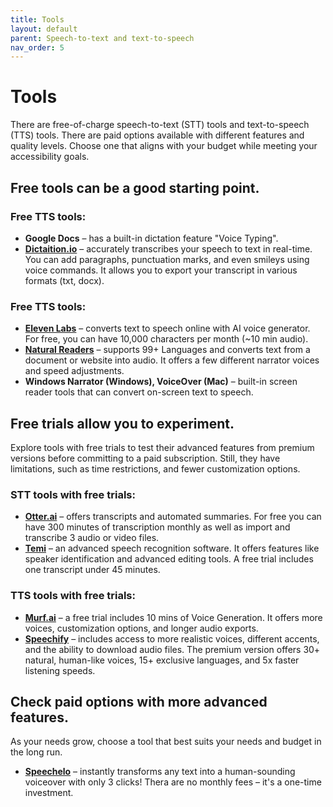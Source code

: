 ```yaml
---
title: Tools 
layout: default 
parent: Speech-to-text and text-to-speech
nav_order: 5
---
```


# Tools

There are free-of-charge speech-to-text (STT) tools and text-to-speech (TTS) tools. There are paid options available with different features and quality levels. Choose one that aligns with your budget while meeting your accessibility goals.

## Free tools can be a good starting point.

### Free TTS tools:

- **Google Docs** – has a built-in dictation feature "Voice Typing".
- <a href="https://dictation.io/"><b>Dictaition.io</b></a> – accurately transcribes your speech to text in real-time. You can add paragraphs, punctuation marks, and even smileys using voice commands. It allows you to export your transcript in various formats (txt, docx).

### Free TTS tools:

- <a href="https://elevenlabs.io/"><b>Eleven Labs</b></a> – converts text to speech online with AI voice generator. For free, you can have 10,000 characters per month (~10 min audio).
- <a href="https://www.naturalreaders.com/"><b>Natural Readers</b></a> – supports 99+ Languages and converts text from a document or website into audio. It offers a few different narrator voices and speed adjustments.
- **Windows Narrator (Windows), VoiceOver (Mac)** – built-in screen reader tools that can convert on-screen text to speech.

## Free trials allow you to experiment.
Explore tools with free trials to test their advanced features from premium versions before committing to a paid subscription. Still, they have limitations, such as time restrictions, and fewer customization options.

### STT tools with free trials:

- <a href="http://otter.ai/"><b>Otter.ai</b></a> – offers transcripts and automated summaries. For free you can have 300 minutes of transcription monthly as well as import and transcribe 3 audio or video files.
- <a href="https://www.temi.com/"><b>Temi</b></a> – an advanced speech recognition software. It offers features like speaker identification and advanced editing tools. A free trial includes one transcript under 45 minutes.

### TTS tools with free trials:

- <a href="http://murf.ai/"><b>Murf.ai</b></a> – a free trial includes 10 mins of Voice Generation. It offers more voices, customization options, and longer audio exports.
- <a href="https://speechify.com/"><b>Speechify</b></a> – includes access to more realistic voices, different accents, and the ability to download audio files. The premium version offers 30+ natural, human-like voices, 15+ exclusive languages, and 5x faster listening speeds.


## Check paid options with more advanced features.
As your needs grow, choose a tool that best suits your needs and budget in the long run.

- <a href="https://speechelo.com/"><b>Speechelo</b></a> – instantly transforms any text into a human-sounding voiceover with only 3 clicks! Thera are no monthly fees – it's a one-time investment.

